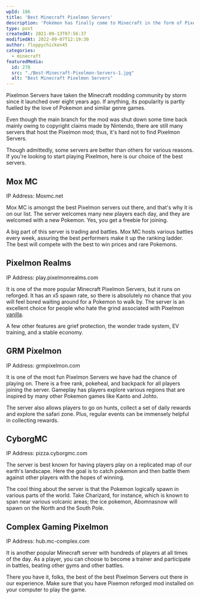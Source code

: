 ```yaml
---
wpId: 186
title: 'Best Minecraft Pixelmon Servers'
description: 'Pokémon has finally come to Minecraft in the form of Pixelmon! You can now capture them all and train them up for battle. Watch out for wild pokémon though - your friendly neighborhood professor might be waiting in ambush around every corner.'
type: post
createdAt: 2021-09-13T07:56:37
modifiedAt: 2022-09-07T12:19:30
author: floppychicken45
categories:
  - minecraft
featuredMedia:
  id: 278
  src: "./Best-Minecraft-Pixelmon-Servers-1.jpg"
  alt: "Best Minecraft Pixelmon Servers"
---
```



Pixelmon Servers have taken the Minecraft modding community by storm since it launched over eight years ago. If anything, its popularity is partly fuelled by the love of Pokemon and similar genre games.

Even though the main branch for the mod was shut down some time back mainly owing to copyright claims made by Nintendo, there are still many servers that host the Pixelmon mod; thus, it's hard not to find Pixelmon Servers.

Though admittedly, some servers are better than others for various reasons. If you're looking to start playing Pixelmon, here is our choice of the best servers.

## Mox MC

IP Address: Moxmc.net

Mox MC is amongst the best Pixelmon servers out there, and that's why it is on our list. The server welcomes many new players each day, and they are welcomed with a new Pokemon. Yes, you get a freebie for joining.

A big part of this server is trading and battles. Mox MC hosts various battles every week, assuring the best performers make it up the ranking ladder. The best will compete with the best to win prices and rare Pokemons.

## Pixelmon Realms

IP Address: play.pixelmonrealms.com

It is one of the more popular Minecraft Pixelmon Servers, but it runs on reforged. It has an x5 spawn rate, so there is absolutely no chance that you will feel bored waiting around for a Pokemon to walk by. The server is an excellent choice for people who hate the grind associated with Pixelmon [vanilla](https://www.ghostcap.com/best-minecraft-vanilla-servers/).

A few other features are grief protection, the wonder trade system, EV training, and a stable economy.

## GRM Pixelmon

IP Address: grmpixelmon.com

It is one of the most fun Pixelmon Servers we have had the chance of playing on. There is a free rank, pokeheal, and backpack for all players joining the server. Gameplay has players explore various regions that are inspired by many other Pokemon games like Kanto and Johto.

The server also allows players to go on hunts, collect a set of daily rewards and explore the safari zone. Plus, regular events can be immensely helpful in collecting rewards.

## CyborgMC

IP Address: pizza.cyborgmc.com

The server is best known for having players play on a replicated map of our earth's landscape. Here the goal is to catch pokemon and then battle them against other players with the hopes of winning.

The cool thing about the server is that the Pokemon logically spawn in various parts of the world. Take Charizard, for instance, which is known to span near various volcanic areas; the ice pokemon, Abomnasnow will spawn on the North and the South Pole.

## Complex Gaming Pixelmon

IP Address: hub.mc-complex.com

It is another popular Minecraft server with hundreds of players at all times of the day. As a player, you can choose to become a trainer and participate in battles, beating other gyms and other battles.

There you have it, folks, the best of the best Pixelmon Servers out there in our experience. Make sure that you have Pixemon reforged mod installed on your computer to play the game.